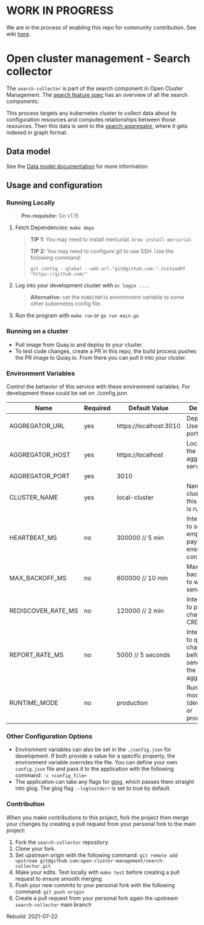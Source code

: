 [comment]: # ( Copyright Contributors to the Open Cluster Management project )
# WORK IN PROGRESS

We are in the process of enabling this repo for community contribution. See wiki [here](https://open-cluster-management.io/concepts/architecture/).

# Open cluster management - Search collector

The `search-collector` is part of the search component in Open Cluster Management. The [search feature spec](https://github.com/open-cluster-management/search/blob/master/feature-spec/search.md) has an overview of all the search components.

This process targets any kubernetes cluster to collect data about its configuration resources and computes relationships between those resources. Then this data is sent to the [search-aggregator](https://github.com/open-cluster-management/search-aggregator), where it gets indexed in graph format.

## Data model

See the [Data model documentation](https://github.com/open-cluster-management/search-collector/blob/pkg/transforms/README.md) for more information. 


## Usage and configuration

### Running Locally
> **Pre-requisite:** Go v1.15
1. Fetch Dependencies: `make deps`
    > **TIP 1:** You may need to install mercurial. `brew install mercurial`
    >
    > **TIP 2:** You may need to configure git to use SSH. Use the following command: 
    >
    > `git config --global --add url."git@github.com:".insteadOf "https://github.com/"`
2. Log into your development cluster with `oc login ...`.
    > **Alternative:** set the `KUBECONFIG` environment variable to some other kubernetes config file.
3. Run the program with `make run` or `go run main.go`

### Running on a cluster
- Pull image from Quay.io and deploy to your cluster.
- To test code changes, create a PR in this repo, the build process pushes the PR image to Quiay.io. From there you can pull it into your cluster.


### Environment Variables
Control the behavior of this service with these environment variables. For development these could be set on ./config.json

Name            | Required | Default Value          | Description
----            | -------- | -------------          | -----------
AGGREGATOR_URL  | yes      | https://localhost:3010 | Deprecated. Use host + port instead.
AGGREGATOR_HOST | yes      | https://localhost      | Location of the aggregator service.
AGGREGATOR_PORT | yes      | 3010                   |
CLUSTER_NAME    | yes      | local-cluster          | Name of cluster where this collector is running.
HEARTBEAT_MS    | no       | 300000  // 5 min       | Interval(ms) to send empty payload to ensure connection
MAX_BACKOFF_MS  | no       | 600000  // 10 min      | Maximum backoff in ms to wait after send error
REDISCOVER_RATE_MS | no    | 120000  // 2 min       | Interval(ms) to poll for changes to CRDs
REPORT_RATE_MS  | no       | 5000    // 5 seconds   | Interval(ms) to queue changes before sending to the aggregator
RUNTIME_MODE    | no       | production             | Running mode (development or production)

### Other Configuration Options
- Environment variables can also be set in the `./config.json` for development. If both provide a value for a specific property, the environment variable overrides the file. You can define your own `config.json` file and pass it to the application with the following command: `-c <config_file>`
- The application can take any flags for [glog](https://github.com/golang/glog), which passes them straight into glog. The glog flag `--logtostderr` is set to true by default.


### Contribution
When you make contributions to this project, fork the project then merge your changes by creating a pull request from your personal fork to the main project:

1. Fork the `search-collector` repository.
2. Clone your fork.
3. Set upstream origin with the following command: `git remote add upstream git@github.com:open-cluster-management/search-collector.git`
4. Make your edits. Test locally with `make test` before creating a pull request to ensure smooth merging
5. Push your new commits to your personal fork with the following command: `git push origin`
6. Create a pull request from your personal fork again the upstream `search-collector` main branch

Rebuild: 2021-07-22
